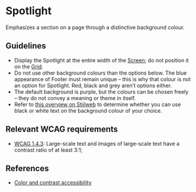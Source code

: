 <!-- @license CC0-1.0 -->

# Spotlight

Emphasizes a section on a page through a distinctive background colour.

## Guidelines

- Display the Spotlight at the entire width of the [Screen](/docs/components-layout-screen--docs); do not position it on the [Grid](/docs/components-layout-grid--docs).
- Do not use other background colours than the options below.
  The blue appearance of Footer must remain unique – this is why that colour is not an option for Spotlight.
  Red, black and grey aren’t options either.
- The default background is purple, but the colours can be chosen freely – they do not convey a meaning or theme in itself.
- Refer to [this overview on Stijlweb](https://amsterdam.nl/stijlweb/basiselementen/kleuren/#PagCls_15671872) to determine whether you can use black or white text on the background colour of your choice.

## Relevant WCAG requirements

- [WCAG 1.4.3](https://www.w3.org/TR/WCAG21/#contrast-minimum): Large-scale text and images of large-scale text have a contrast ratio of at least 3:1;

## References

- [Color and contrast accessibility](https://web.dev/articles/color-and-contrast-accessibility)
